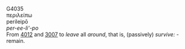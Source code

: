 <body>
  <p>G4035<br>  περιλείπω  <br> perileipō  <br><i>per-ee-li‘-po </i><br>From <a href="g4012.htm">4012</a> and <a href="g3007.htm">3007</a>  to <i>leave</i> all <i>around</i>, that is, (passively) <i>survive:</i> - remain.<br></p>
 </body>